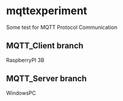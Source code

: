 # mqttexperiment
Some test for MQTT Protocol Communication
## MQTT_Client branch

RaspberryPI 3B

## MQTT_Server branch 
WindowsPC